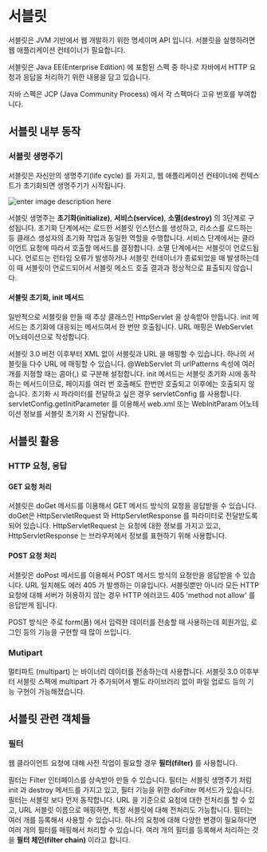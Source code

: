 # 서블릿
서블릿은 JVM 기반에서 웹 개발하기 위한 명세이며 API 입니다. 서블릿을 실행하려면 웹 애플리케이션 컨테이너가 필요합니다. 

서블릿은 Java EE(Enterprise Edition) 에 포함된 스펙 중 하나로 자바에서 HTTP 요청과 응답을 처리하기 위한 내용을 담고 있습니다.

자바 스펙은 JCP (Java Community Process) 에서 각 스펙마다 고유 번호를 부여합니다. 

## 서블릿 내부 동작

### 서블릿 생명주기
서블릿은 자신만의 생명주기(life cycle) 를 가지고, 웹 애플리케이션 컨테이너에 컨텍스트가 초기화되면 생명주기가 시작됩니다.

![enter image description here](https://i2.wp.com/jitendrazaa.com/blog/wp-content/uploads/2011/02/Servlet-Life-Cycle.jpg?ssl=1)

서블릿 생명주는 **초기화(initialize)**, **서비스(service)**, **소멸(destroy)** 의 3단계로 구성됩니다. 초기화 단계에서는 로드한 서블릿 인스턴스를 생성하고, 리소스를 로드하는 등 클래스 생성자의 초기화 작업과 동일한 역할을 수행합니다. 서비스 단계에서는 클라이언트 요청에 따라서 호출할 메서드를 결정합니다. 소멸 단계에서는 서블릿이 언로드됩니다. 언로드는 런타임 오류가 발생하거나 서블릿 컨테이너가 종료되었을 때 발생하는데 이 때 서블릿이 언로드되어서 서블릿 메소드 호출 결과과 정상적으로 표출되지 않습니다. 

#### 서블릿 초기화, init 메서드

일반적으로 서블릿을 만들 때 추상 클래스인 HttpServlet 을 상속받아 만듭니다. init 메서드는 초기화에 대응되는 메서드여서 한 번만 호출됩니다. URL 매핑은 WebServlet 어노테이션으로 작성합니다. 

서블릿 3.0 버전 이후부터 XML 없이 서블릿과 URL 을 매핑할 수 있습니다. 하나의 서블릿을 다수 URL 에 매핑할 수 있습니다. @WebServlet 의 urlPatterns 속성에 여러 개를 지정할 때는 콤마(,) 로 구분해 설정합니다. init 메서드는 서블릿 초기화 시에 동작하는 메서드이므로, 페이지를 여러 번 호출해도 한번만 호출되고 이후에는 호출되지 않습니다. 초기화 시 파라미터를 전달하고 싶은 경우 servletConfig 를 사용합니다. 
servletConfig.getInitParameter 를 이용해서 web.xml 또는 WebInitParam 어노테이션 정보를 서블릿 초기화 시 전달합니다.

## 서블릿 활용

### HTTP 요청, 응답

#### GET 요청 처리
서블릿은 doGet 메서드를 이용해서 GET 메서드 방식의 요청을 응답받을 수 있습니다. doGet은 HttpServletRequest 와 HttpServletResponse 를 파라미터로 전달받도록 되어 있습니다. HttpServletRequest 는 요청에 대한 정보를 가지고 있고, HttpServletResponse 는 브라우저에서 정보를 표현하기 위해 사용합니다. 

#### POST 요청 처리
서블릿은 doPost 메서드를 이용해서 POST 메서드 방식의 요청만을 응답받을 수 있습니다. URL 일치해도 에러 405 가 발생하는 이유입니다. 
서블릿뿐만 아니라 모든 HTTP 요청에 대해 서버가 허용하지 않는 경우 HTTP 에러코드 405 'method not allow' 를 응답받게 됩니다. 

POST 방식은 주로 form(폼) 에서 입력한 데이터를 전송할 때 사용하는데 회원가입, 로그인 등의 기능을 구현할 때 많이 쓰입니다. 

### Mutipart
멀티파트 (multipart) 는 바이너리 데이터를 전송하는데 사용합니다. 서블릿 3.0 이후부터 서블릿 스펙에 multipart 가 추가되어서 별도 라이브러리 없이 파일 업로드 등의 기능 구현이 가능해졌습니다. 

## 서블릿 관련 객체들

### 필터
웹 클라이언트 요청에 대해 사전 작업이 필요할 경우 **필터(filter)** 를 사용합니다.

필터는 Filter 인터페이스를 상속받아 만들 수 있습니다. 필터는 서블릿 생명주기 처럼 init 과 destroy 메서드를 가지고 있고, 필터 기능을 위한 doFilter 메서드가 있습니다. 필터는 서블릿 보다 먼저 동작합니다. 
URL 을 기준으로 요청에 대한 전처리를 할 수 있고, URL 서블릿 이름으로 매핑하면, 특정 서블릿에 대해 전처리도 가능합니다. 
필터는 여러 개를 등록해서 사용할 수 있습니다. 하나의 요청에 대해 다양한 변경이 필요하다면 여러 개의 필터를 매핑해서 처리할 수 있습니다. 여러 개의 필터를 등록해서 처리하는 것을 **필터 체인(filter chain)** 이라고 합니다. 
<!--stackedit_data:
eyJoaXN0b3J5IjpbLTEyMjgwMjE0MTIsMTUzNzcwNzgzNyw1Nj
g3ODMyOTMsLTczMTY3OTUwNiwxNDkwNDYwOTE4LC0xOTgxNTM3
NTg5LC02NzQzNDg1NzAsLTg3MzI5NzY4NiwxMjg2OTE0ODkyLC
0xMzA5OTUwMTUyLDI5NTc2ODUzLC02ODEzMTYyNTAsLTEwNTcw
MDg4NjMsLTE0ODc0MTc3MTEsMTM2MDU0OTIyOF19
-->